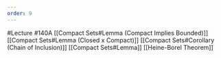 ```yaml
---
order: 9
---
```

#Lecture  #140A
[[Compact Sets#Lemma (Compact Implies Bounded)]]
[[Compact Sets#Lemma (Closed x Compact)]]
[[Compact Sets#Corollary (Chain of Inclusion)]]
[[Compact Sets#Lemma]]
[[Heine-Borel Theorem]]
